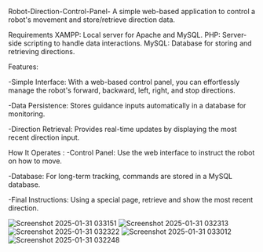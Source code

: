 
 Robot-Direction-Control-Panel-
A simple web-based application to control a robot's movement and store/retrieve direction data.




Requirements
XAMPP: Local server for Apache and MySQL.
PHP: Server-side scripting to handle data interactions.
MySQL: Database for storing and retrieving directions.




Features:

-Simple Interface: With a web-based control panel, you can effortlessly manage the robot's forward, backward, left, right, and stop directions.

-Data Persistence: Stores guidance inputs automatically in a database for monitoring.

-Direction Retrieval: Provides real-time updates by displaying the most recent direction input.




How It Operates :
-Control Panel: Use the web interface to instruct the robot on how to move.

-Database: For long-term tracking, commands are stored in a MySQL database.

-Final Instructions: Using a special page, retrieve and show the most recent direction.



![Screenshot 2025-01-31 033151](https://github.com/user-attachments/assets/a9568f56-42b5-47be-86d9-cb47f0de2d70)
![Screenshot 2025-01-31 032313](https://github.com/user-attachments/assets/997ad14d-bcd9-4588-9230-41cd590c35dd)
![Screenshot 2025-01-31 032322](https://github.com/user-attachments/assets/1775da6f-b183-482f-a562-dbe29a1c2b77)
![Screenshot 2025-01-31 033012](https://github.com/user-attachments/assets/243f38dd-d64e-4ce1-894e-60bd75d6a00f)
![Screenshot 2025-01-31 032248](https://github.com/user-attachments/assets/a202b469-ff97-4824-befc-61f8595c91d9)
